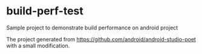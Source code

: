 # build-perf-test
Sample project to demonstrate build performance on android project

The project generated from https://github.com/android/android-studio-poet with a small modification.


